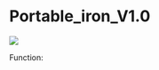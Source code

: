 # Portable_iron_V1.0

![](<img src="https://media.giphy.com/media/vFKqnCdLPNOKc/giphy.gif" width="40" height="40" />)

Function: 
